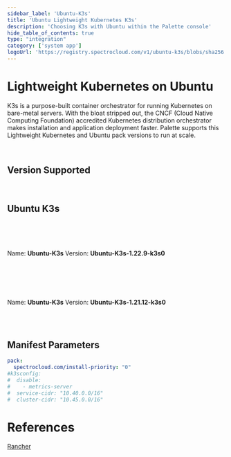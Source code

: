 ```yaml
---
sidebar_label: 'Ubuntu-K3s'
title: 'Ubuntu Lightweight Kubernetes K3s'
description: 'Choosing K3s with Ubuntu within the Palette console'
hide_table_of_contents: true
type: "integration"
category: ['system app']
logoUrl: 'https://registry.spectrocloud.com/v1/ubuntu-k3s/blobs/sha256:10c291a69f428cc6f42458e86cf07fd3a3202c3625cc48121509c56bdf080f38?type=image/png'
---
```






# Lightweight Kubernetes on Ubuntu
K3s is a purpose-built container orchestrator for running Kubernetes on bare-metal servers. With the bloat stripped out, the CNCF (Cloud Native Computing Foundation) accredited Kubernetes distribution orchestrator makes installation and application deployment faster. Palette supports this Lightweight Kubernetes and Ubuntu pack versions to run at scale.

<br />

## Version Supported

<br />

## Ubuntu K3s
<br />
<Tabs>
<TabItem label="Ubuntu-K3s-1.22.x" value="Ubuntu-K3s-1.22.x">

<br />
<br />

Name: **Ubuntu-K3s**
Version: **Ubuntu-K3s-1.22.9-k3s0**


<br />
<br />


</TabItem>
<TabItem label="Ubuntu-K3s-1.21.x" value="Ubuntu-K3s-1.21.x">

<br />
<br />

Name: **Ubuntu-K3s**
Version: **Ubuntu-K3s-1.21.12-k3s0**

<br />
<br />

</TabItem>
</Tabs>


## Manifest Parameters


```yaml
pack:
  spectrocloud.com/install-priority: "0"
#k3sconfig:
#  disable:
#    - metrics-server
#  service-cidr: "10.40.0.0/16"
#  cluster-cidr: "10.45.0.0/16"
```



# References

[Rancher](https://rancher.com/docs/k3s/latest/en/)
